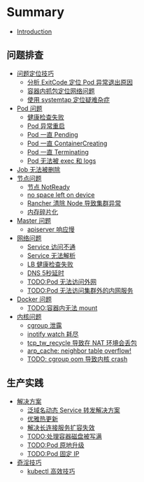 # Summary

- [Introduction](README.md)

## 问题排查

- [问题定位技巧](troubleshooting/debug-skill/README.md)
  - [分析 ExitCode 定位 Pod 异常退出原因](troubleshooting/debug-skill/analysis-exitcode.md)
  - [容器内抓包定位网络问题](troubleshooting/debug-skill/capture-packets-in-container.md)
  - [使用 systemtap 定位疑难杂症](troubleshooting/debug-skill/use-systemtap-to-locate-problems.md)
- [Pod 问题]()
  - [健康检查失败](troubleshooting/pod/healthcheck-failed.md)
  - [Pod 异常重启](troubleshooting/pod/pod-restart.md)
  - [Pod 一直 Pending](troubleshooting/pod/pod-pending-forever.md)
  - [Pod 一直 ContainerCreating](troubleshooting/pod/pod-containercreating-forever.md)
  - [Pod 一直 Terminating](troubleshooting/pod/pod-terminating-forever.md)
  - [Pod 无法被 exec 和 logs](troubleshooting/pod/pod-cannot-exec-or-logs.md)
- [Job 无法被删除](troubleshooting/cannot-delete-job.md)
- [节点问题]()
  - [节点 NotReady](troubleshooting/node/node-notready.md)
  - [no space left on device](troubleshooting/node/no-space-left-on-device.md)
  - [Rancher 清除 Node 导致集群异常](troubleshooting/node/rancher-remove-node-cause-cluster-abnormal.md)
  - [内存碎片化](troubleshooting/node/memory-fragmentation.md)
- [Master 问题]()
  - [apiserver 响应慢]()
- [网络问题]()
  - [Service 访问不通](troubleshooting/network/service-unreachable.md)
  - [Service 无法解析](troubleshooting/network/service-cannot-resolve.md)
  - [LB 健康检查失败](troubleshooting/network/lb-healthcheck-failed.md)
  - [DNS 5秒延时](troubleshooting/network/dns-lookup-5s-delay.md)
  - [TODO:Pod 无法访问外网]()
  - [TODO:Pod 无法访问集群外的内网服务]()
- [Docker 问题]()
  - [TODO:容器内无法 mount]()
- [内核问题]()
  - [cgroup 泄露](troubleshooting/kernel/cgroup-leaking.md)
  - [inotify watch 耗尽](troubleshooting/kernel/runnig-out-of-inotify-watches.md)
  - [tcp_tw_recycle 导致在 NAT 环境会丢包](troubleshooting/kernel/lost-packets-in-nat-environment-once-enable-tcp_tw_recycle.md)
  - [arp_cache: neighbor table overflow!](troubleshooting/kernel/arp_cache-neighbor-table-overflow.md)
  - [TODO: cgroup oom 导致内核 crash]()

## 生产实践

- [解决方案]()
  - [泛域名动态 Service 转发解决方案](solution/wildcard-domain-forward.md)
  - [优雅热更新](solution/kubernetes-grace-update.md)
  - [解决长连接服务扩容失效](solution/scale-keepalive-service.md)
  - [TODO:处理容器磁盘被写满](solution/handle-disk-full.md)
  - [TODO:Pod 原地升级]()
  - [TODO:Pod 固定 IP]()
- [奇淫技巧]()
  - [kubectl 高效技巧](trick/efficient-kubectl.md)